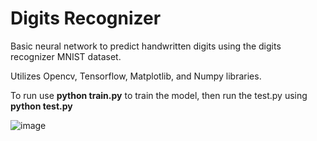 # Digits Recognizer

Basic neural network to predict handwritten digits
using the digits recognizer MNIST dataset.

Utilizes Opencv, Tensorflow, Matplotlib, and
Numpy libraries.

To run use **python train.py** to train the model,
then run the test.py using **python test.py**

![image](https://github.com/Abilaash01/Basic-Neural-Network/assets/39958409/e4c19a88-ebdd-4106-9edb-6336453ea8bc)
